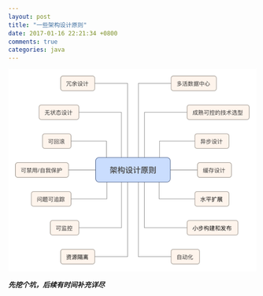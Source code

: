 ```yaml
---
layout: post
title: "一些架构设计原则"
date: 2017-01-16 22:21:34 +0800
comments: true
categories: java
---
```


![](/images/blog_images/arch-spec.png)

***先挖个坑，后续有时间补充详尽***

<!--more-->